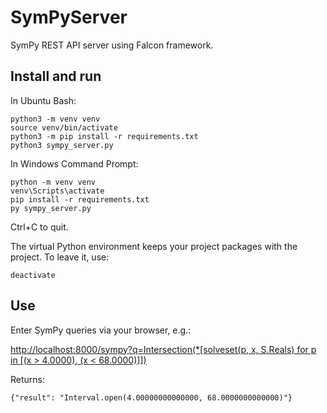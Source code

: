 # SymPyServer

SymPy REST API server using Falcon framework.

## Install and run

In Ubuntu Bash:

	python3 -m venv venv
	source venv/bin/activate
	python3 -m pip install -r requirements.txt
	python3 sympy_server.py

In Windows Command Prompt:

	python -m venv venv
	venv\Scripts\activate
	pip install -r requirements.txt
	py sympy_server.py

Ctrl+C to quit.

The virtual Python environment keeps your project packages with the project. To leave it, use:

	deactivate
	
## Use

Enter SymPy queries via your browser, e.g.:

[http://localhost:8000/sympy?q=Intersection(*[solveset(p, x, S.Reals) for p in [(x > 4.0000), (x < 68.0000)]])](http://localhost:8000/sympy?q=Intersection(*[solveset(p,%20x,%20S.Reals)%20for%20p%20in%20[(x%20%3E%204.0000),%20(x%20%3C%2068.0000)]]))

Returns:

	{"result": "Interval.open(4.00000000000000, 68.0000000000000)"}
